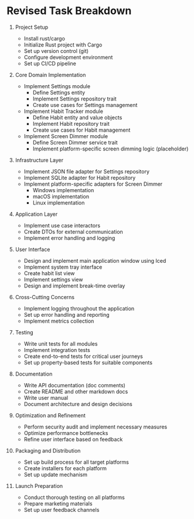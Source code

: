 # Revised Task Breakdown

1. Project Setup
   - Install rust/cargo
   - Initialize Rust project with Cargo
   - Set up version control (git)
   - Configure development environment
   - Set up CI/CD pipeline

2. Core Domain Implementation
   - Implement Settings module
     - Define Settings entity
     - Implement Settings repository trait
     - Create use cases for Settings management
   - Implement Habit Tracker module
     - Define Habit entity and value objects
     - Implement Habit repository trait
     - Create use cases for Habit management
   - Implement Screen Dimmer module
     - Define Screen Dimmer service trait
     - Implement platform-specific screen dimming logic (placeholder)

3. Infrastructure Layer
   - Implement JSON file adapter for Settings repository
   - Implement SQLite adapter for Habit repository
   - Implement platform-specific adapters for Screen Dimmer
     - Windows implementation
     - macOS implementation
     - Linux implementation

4. Application Layer
   - Implement use case interactors
   - Create DTOs for external communication
   - Implement error handling and logging

5. User Interface
   - Design and implement main application window using Iced
   - Implement system tray interface
   - Create habit list view
   - Implement settings view
   - Design and implement break-time overlay

6. Cross-Cutting Concerns
   - Implement logging throughout the application
   - Set up error handling and reporting
   - Implement metrics collection

7. Testing
   - Write unit tests for all modules
   - Implement integration tests
   - Create end-to-end tests for critical user journeys
   - Set up property-based tests for suitable components

8. Documentation
   - Write API documentation (doc comments)
   - Create README and other markdown docs
   - Write user manual
   - Document architecture and design decisions

9. Optimization and Refinement
   - Perform security audit and implement necessary measures
   - Optimize performance bottlenecks
   - Refine user interface based on feedback

10. Packaging and Distribution
    - Set up build process for all target platforms
    - Create installers for each platform
    - Set up update mechanism

11. Launch Preparation
    - Conduct thorough testing on all platforms
    - Prepare marketing materials
    - Set up user feedback channels